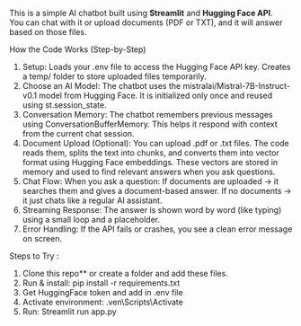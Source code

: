This is a simple AI chatbot built using **Streamlit** and **Hugging Face API**.  
You can chat with it or upload documents (PDF or TXT), and it will answer based on those files.

How the Code Works (Step-by-Step)
1. Setup: Loads your .env file to access the Hugging Face API key. Creates a temp/ folder to store uploaded files temporarily.
2. Choose an AI Model: The chatbot uses the mistralai/Mistral-7B-Instruct-v0.1 model from Hugging Face. It is initialized only once and reused using st.session_state.
3. Conversation Memory: The chatbot remembers previous messages using ConversationBufferMemory. This helps it respond with context from the current chat session.
4. Document Upload (Optional): You can upload .pdf or .txt files. The code reads them, splits the text into chunks, and converts them into vector format using Hugging Face embeddings. These vectors are stored in memory and used to find relevant answers when you ask questions.
5. Chat Flow:
   When you ask a question: If documents are uploaded → it searches them and gives a document-based answer.
   If no documents → it just chats like a regular AI assistant.
6. Streaming Response: The answer is shown word by word (like typing) using a small loop and a placeholder.
7. Error Handling: If the API fails or crashes, you see a clean error message on screen.


Steps to Try :
1. Clone this repo** or create a folder and add these files.
2. Run & install: pip install -r requirements.txt
3. Get HuggingFace token and add in .env file
4. Activate environment: .ven\Scripts\Activate
5. Run: Streamlit run app.py
